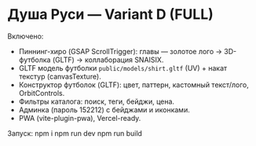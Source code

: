 # Душа Руси — Variant D (FULL)

Включено:
- Пиннинг-хиро (GSAP ScrollTrigger): главы — золотое лого → 3D-футболка (GLTF) → коллаборация SNAISIX.
- GLTF модель футболки `public/models/shirt.gltf` (UV) + накат текстур (canvasTexture).
- Конструктор футболок (GLTF): цвет, паттерн, кастомный текст/лого, OrbitControls.
- Фильтры каталога: поиск, теги, бейджи, цена.
- Админка (пароль 152212) с бейджами и иконками.
- PWA (vite-plugin-pwa), Vercel-ready.

Запуск:
npm i
npm run dev
npm run build
